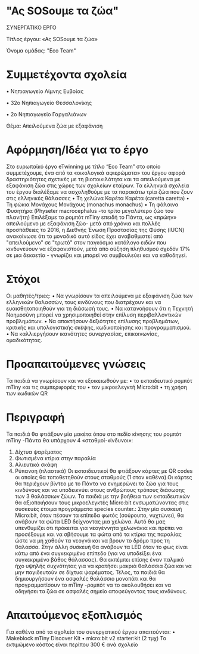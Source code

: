 # "Ας SOSουμε τα ζώα"
ΣΥΝΕΡΓΑΤΙΚΟ ΕΡΓΟ

Τίτλος έργου: «Ας SOSουμε τα ζώα»

Όνομα ομάδας: "Eco Team"

# Συμμετέχοντα σχολεία

•	Νηπιαγωγείο Λίμνης Ευβοίας

•	32ο Νηπιαγωγείο Θεσσαλονίκης

•	2ο Νηπιαγωγείο Γαργαλιάνων

Θέμα: Απειλούμενα ζώα με εξαφάνιση 

# Αφόρμηση/Ιδέα  για το έργο

Στο  ευρωπαϊκό έργο eTwinning με τίτλο “Eco Team” στο οποίο συμμετέχουμε, ένα από τα «οικολογικά αφιερώματα» του έργου αφορά δραστηριότητες σχετικές με τη βιοποικιλότητα και τα απειλούμενα με εξαφάνιση ζώα στις χώρες των σχολείων εταίρων.
Τα ελληνικά σχολεία του έργου διαλέξαμε να ασχοληθούμε με τα παρακάτω τρία ζώα που ζουν στις ελληνικές θάλασσες
•	Τη χελώνα Καρέτα Καρέτα (caretta caretta)
•	Τη φώκια Μονάχους Μονάχους (monachus monachus)
•	Τη φάλαινα Φυσητήρα (Physeter macrocephalus -το τρίτο μεγαλύτερο ζώο του πλανήτη)
Επιλέξαμε το ρομπότ mTiny επειδή το Πάντα, ως «πρώην» απειλούμενο με εξαφάνιση ζώο- μετά από χρόνια και πολλές προσπάθειες το 2016, η Διεθνής Ένωση Προστασίας της Φύσης (IUCN) ανακοίνωσε ότι το μοναδικό αυτό είδος έχει αναβαθμιστεί από "απειλούμενο" σε "τρωτό" στον παγκόσμιο κατάλογο ειδών που κινδυνεύουν να εξαφανιστούν, μετά από αύξηση πληθυσμού σχεδόν 17% σε μια δεκαετία - γνωρίζει και μπορεί να συμβουλεύει και να καθοδηγεί.

# Στόχοι
Οι μαθητές/τριες:
•	Να γνωρίσουν τα απειλούμενα με εξαφάνιση ζώα των ελληνικών θαλασσών, τους κινδύνους που διατρέχουν και να ευαισθητοποιηθούν για τη διάσωσή τους.
•	Να κατανοήσουν ότι η Tεχνητή Nοημοσύνη  μπορεί να χρησιμοποιηθεί στην επίλυση περιβαλλοντικών προβλημάτων.
•	Να αποκτήσουν δεξιότητες επίλυσης προβλημάτων, κριτικής και υπολογιστικής σκέψης, κωδικοποίησης και προγραμματισμού.
•	Να καλλιεργήσουν ικανότητες συνεργασίας, επικοινωνίας, ομαδικότητας.

# Προαπαιτούμενες γνώσεις

Τα παιδιά να γνωρίσουν και να εξοικειωθούν με:
•	το εκπαιδευτικό ρομπότ mTiny και τις συμπεριφορές του
•	τον μικροελεγκτή Micro:bit 
•	τη χρήση των κωδικών QR

# Περιγραφή

Τα παιδιά θα φτιάξουν μία μακέτα όπου στο πεδίο κίνησης του ρομπότ mTiny -Πάντα θα υπάρχουν 4 «σταθμοί-κίνδυνοι»: 
1.	Δίχτυα ψαρέματος
2.	Φωτισμένα κτίρια στην παραλία
3.	Αλιευτικά σκάφη
4.	Ρύπανση (πλαστικά)
Οι εκπαιδευτικοί θα φτιάξουν κάρτες με QR codes οι οποίες θα τοποθετηθούν στους σταθμούς (1 στον καθένα).Οι κάρτες θα περιέχουν βίντεο με το Πάντα να ενημερώνει τα ζώα για τους κινδύνους και να υποδεικνύει στους ανθρώπους τρόπους διάσωσης των 3 θαλάσσιων ζώων.
Τα παιδιά με την βοήθεια των εκπαιδευτικών θα αξιοποιήσουν τους μικροελεγκτές Micro:bit ενσωματώνοντας στις συσκευές έτοιμα προγράμματα species counter.:
Στην μία συσκευή Micro:bit, όταν πέσουν τα επίπεδα φωτός (σούρουπο, νυχτώνει), θα ανάβουν τα φώτα LED δείχνοντας μια χελώνα. Αυτό θα μας υπενθυμίζει ότι πρόκειται για νεογέννητα χελωνάκια και πρέπει να προσέξουμε και να σβήσουμε τα φώτα από τα κτίρια της παραλίας ώστε να μη χαθούν τα νεογνά και να βρουν το δρόμο προς τη θάλασσα.
Στην άλλη συσκευή θα ανάβουν τα LED όταν το φως είναι κάτω από ένα συγκεκριμένο επίπεδο (για να υποδείξει ένα συγκεκριμένο βάθος θάλασσας). Θα εκπέμπει επίσης έναν παλμικό ήχο υψηλής συχνότητας για να κρατήσει μακριά θαλάσσια ζώα και να μην παγιδευτούν σε δίχτυα ψαρέματος. 
Τέλος, τα παιδιά θα δημιουργήσουν ένα ασφαλές θαλάσσιο μονοπάτι και θα προγραμματίσουν το mTiny -ρομπότ να το ακολουθήσει και να οδηγήσει τα ζώα σε ασφαλές σημείο αποφεύγοντας τους κινδύνους.

# Απαιτούμενος εξοπλισμός 

Για καθένα από τα σχολεία του συνεργατικού έργου απαιτούνται:
•	 Makeblock mTiny Discover Kit 
•	 micro:bit v2 starter:kit  (2 τμχ)
Το εκτιμώμενο κόστος είναι περίπου 300 € ανά σχολείο



